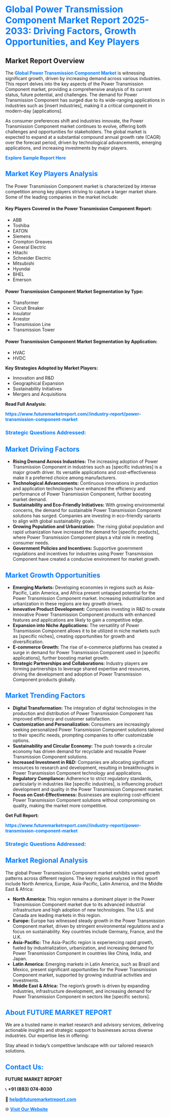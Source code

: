 <h1 style="color: #007BFF;">Global Power Transmission Component Market Report 2025-2033: Driving Factors, Growth Opportunities, and Key Players</h1>

<section id="overview">
<h2>Market Report Overview</h2>
<p>The <a href="https://www.futuremarketreport.com//industry-report/power-transmission-component-market" style="color: #007BFF; text-decoration: none;"><strong>Global Power Transmission Component Market</strong></a> is witnessing significant growth, driven by increasing demand across various industries. This report delves into the key aspects of the Power Transmission Component market, providing a comprehensive analysis of its current status, future potential, and challenges. The demand for Power Transmission Component has surged due to its wide-ranging applications in industries such as [insert industries], making it a critical component in modern-day [applications].</p>
<p>As consumer preferences shift and industries innovate, the Power Transmission Component market continues to evolve, offering both challenges and opportunities for stakeholders. The global market is expected to expand at a substantial compound annual growth rate (CAGR) over the forecast period, driven by technological advancements, emerging applications, and increasing investments by major players.</p>
</section>

<section id="overview">
<p><a href="https://www.futuremarketreport.com//request-sample/reportId=61298" style="color: #007BFF; text-decoration: none;"><strong>Explore Sample Report Here</strong></a></p>
</section>

<section id="key-players">
<h2 style="color: #007BFF;">Market Key Players Analysis</h2>
<p>The Power Transmission Component market is characterized by intense competition among key players striving to capture a larger market share. Some of the leading companies in the market include:</p>
<h4>Key Players Covered in the Power Transmission Component Report:</h4>
<ul><li>ABB</li><li>Toshiba</li><li>EATON</li><li>Siemens</li><li>Crompton Greaves</li><li>General Electric</li><li>Hitachi</li><li>Schneider Electric</li><li>Mitsubishi</li><li>Hyundai</li><li>BHEL</li><li>Emerson</li></ul>
<h4>Power Transmission Component Market Segmentation by Type:</h4>
<ul><li>Transformer</li><li>Circuit Breaker</li><li>Insulator</li><li>Arrestor</li><li>Transmission Line</li><li>Transmission Tower</li></ul>

<h4>Power Transmission Component Market Segmentation by Application:</h4>
<ul><li>HVAC</li><li>HVDC</li></ul>
<p><strong>Key Strategies Adopted by Market Players:</strong></p>
<ul>
<li>Innovation and R&D</li>
<li>Geographical Expansion</li>
<li>Sustainability Initiatives</li>
<li>Mergers and Acquisitions</li>
</ul>
</section>

<section>
<p><strong>Read Full Analysis: </strong></p><a href="https://www.futuremarketreport.com//industry-report/power-transmission-component-market" style="color: #007BFF; text-decoration: none;"><strong>https://www.futuremarketreport.com//industry-report/power-transmission-component-market</strong></a>
<h3 style="color: #007BFF;">Strategic Questions Addressed:</h3>
</section>

<section id="driving-factors">
<h2 style="color: #007BFF;">Market Driving Factors</h2>
<ul>
<li><strong>Rising Demand Across Industries:</strong> The increasing adoption of Power Transmission Component in industries such as [specific industries] is a major growth driver. Its versatile applications and cost-effectiveness make it a preferred choice among manufacturers.</li>
<li><strong>Technological Advancements:</strong> Continuous innovations in production and application technologies have enhanced the efficiency and performance of Power Transmission Component, further boosting market demand.</li>
<li><strong>Sustainability and Eco-Friendly Initiatives:</strong> With growing environmental concerns, the demand for sustainable Power Transmission Component solutions has surged. Companies are investing in eco-friendly variants to align with global sustainability goals.</li>
<li><strong>Growing Population and Urbanization:</strong> The rising global population and rapid urbanization have increased the demand for [specific products], where Power Transmission Component plays a vital role in meeting consumer needs.</li>
<li><strong>Government Policies and Incentives:</strong> Supportive government regulations and incentives for industries using Power Transmission Component have created a conducive environment for market growth.</li>
</ul>
</section>

<section id="growth-opportunities">
<h2 style="color: #007BFF;">Market Growth Opportunities</h2>
<ul>
<li><strong>Emerging Markets:</strong> Developing economies in regions such as Asia-Pacific, Latin America, and Africa present untapped potential for the Power Transmission Component market. Increasing industrialization and urbanization in these regions are key growth drivers.</li>
<li><strong>Innovative Product Development:</strong> Companies investing in R&D to create innovative Power Transmission Component products with enhanced features and applications are likely to gain a competitive edge.</li>
<li><strong>Expansion into Niche Applications:</strong> The versatility of Power Transmission Component allows it to be utilized in niche markets such as [specific niches], creating opportunities for growth and diversification.</li>
<li><strong>E-commerce Growth:</strong> The rise of e-commerce platforms has created a surge in demand for Power Transmission Component used in [specific applications], further boosting market growth.</li>
<li><strong>Strategic Partnerships and Collaborations:</strong> Industry players are forming partnerships to leverage shared expertise and resources, driving the development and adoption of Power Transmission Component products globally.</li>
</ul>
</section>

<section id="trending-factors">
<h2 style="color: #007BFF;">Market Trending Factors</h2>
<ul>
<li><strong>Digital Transformation:</strong> The integration of digital technologies in the production and distribution of Power Transmission Component has improved efficiency and customer satisfaction.</li>
<li><strong>Customization and Personalization:</strong> Consumers are increasingly seeking personalized Power Transmission Component solutions tailored to their specific needs, prompting companies to offer customizable options.</li>
<li><strong>Sustainability and Circular Economy:</strong> The push towards a circular economy has driven demand for recyclable and reusable Power Transmission Component solutions.</li>
<li><strong>Increased Investment in R&D:</strong> Companies are allocating significant resources to research and development, resulting in breakthroughs in Power Transmission Component technology and applications.</li>
<li><strong>Regulatory Compliance:</strong> Adherence to strict regulatory standards, particularly in industries like [specific industries], is influencing product development and quality in the Power Transmission Component market.</li>
<li><strong>Focus on Cost-Effectiveness:</strong> Businesses are exploring cost-efficient Power Transmission Component solutions without compromising on quality, making the market more competitive.</li>
</ul>
</section>

<section>
<p><strong>Get Full Report: </strong></p><a href="https://www.futuremarketreport.com//industry-report/power-transmission-component-market" style="color: #007BFF; text-decoration: none;"><strong>https://www.futuremarketreport.com//industry-report/power-transmission-component-market</strong></a>
<h3 style="color: #007BFF;">Strategic Questions Addressed:</h3>
</section>


<section id="regional-analysis">
<h2 style="color: #007BFF;">Market Regional Analysis</h2>
<p>The global Power Transmission Component market exhibits varied growth patterns across different regions. The key regions analyzed in this report include North America, Europe, Asia-Pacific, Latin America, and the Middle East & Africa:</p>
<ul>
<li><strong>North America:</strong> This region remains a dominant player in the Power Transmission Component market due to its advanced industrial infrastructure and high adoption of new technologies. The U.S. and Canada are leading markets in this region.</li>
<li><strong>Europe:</strong> Europe has witnessed steady growth in the Power Transmission Component market, driven by stringent environmental regulations and a focus on sustainability. Key countries include Germany, France, and the U.K.</li>
<li><strong>Asia-Pacific:</strong> The Asia-Pacific region is experiencing rapid growth, fueled by industrialization, urbanization, and increasing demand for Power Transmission Component in countries like China, India, and Japan.</li>
<li><strong>Latin America:</strong> Emerging markets in Latin America, such as Brazil and Mexico, present significant opportunities for the Power Transmission Component market, supported by growing industrial activities and investments.</li>
<li><strong>Middle East & Africa:</strong> The region’s growth is driven by expanding industries, infrastructure development, and increasing demand for Power Transmission Component in sectors like [specific sectors].</li>
</ul>
</section>

<footer>
<h2 style="color: #007BFF;">About FUTURE MARKET REPORT</h2>
<p>We are a trusted name in market research and advisory services, delivering actionable insights and strategic support to businesses across diverse industries. Our expertise lies in offering:</p>

<p>Stay ahead in today’s competitive landscape with our tailored research solutions.</p>

<h2 style="color: #007BFF;">Contact Us:</h2>
<p><strong>FUTURE MARKET REPORT</strong></p>
<p>📞 <strong>+91 (883) 074-8030</strong></p>
<p>📧 <strong><a href="mailto:help@futuremarketreport.com" style="color: #007BFF;">help@futuremarketreport.com</a></strong></p>
<p>🌐 <strong><a href="https://www.futuremarketreport.com/" style="color: #007BFF;">Visit Our Website</a></strong></p>
</footer>